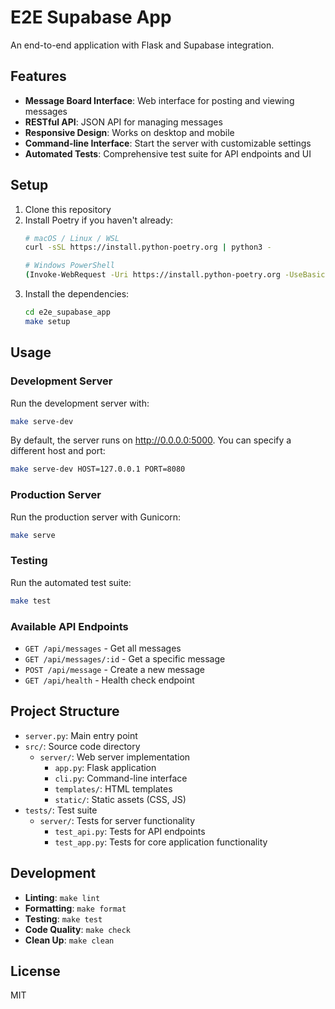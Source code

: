 # E2E Supabase App

An end-to-end application with Flask and Supabase integration.

## Features

- **Message Board Interface**: Web interface for posting and viewing messages
- **RESTful API**: JSON API for managing messages
- **Responsive Design**: Works on desktop and mobile
- **Command-line Interface**: Start the server with customizable settings
- **Automated Tests**: Comprehensive test suite for API endpoints and UI

## Setup

1. Clone this repository
2. Install Poetry if you haven't already:
   ```bash
   # macOS / Linux / WSL
   curl -sSL https://install.python-poetry.org | python3 -
   
   # Windows PowerShell
   (Invoke-WebRequest -Uri https://install.python-poetry.org -UseBasicParsing).Content | python -
   ```
3. Install the dependencies:
   ```bash
   cd e2e_supabase_app
   make setup
   ```

## Usage

### Development Server

Run the development server with:

```bash
make serve-dev
```

By default, the server runs on http://0.0.0.0:5000. You can specify a different host and port:

```bash
make serve-dev HOST=127.0.0.1 PORT=8080
```

### Production Server

Run the production server with Gunicorn:

```bash
make serve
```

### Testing

Run the automated test suite:

```bash
make test
```

### Available API Endpoints

- `GET /api/messages` - Get all messages
- `GET /api/messages/:id` - Get a specific message
- `POST /api/message` - Create a new message
- `GET /api/health` - Health check endpoint

## Project Structure

- `server.py`: Main entry point
- `src/`: Source code directory
  - `server/`: Web server implementation
    - `app.py`: Flask application
    - `cli.py`: Command-line interface
    - `templates/`: HTML templates
    - `static/`: Static assets (CSS, JS)
- `tests/`: Test suite
  - `server/`: Tests for server functionality
    - `test_api.py`: Tests for API endpoints
    - `test_app.py`: Tests for core application functionality

## Development

- **Linting**: `make lint`
- **Formatting**: `make format`
- **Testing**: `make test`
- **Code Quality**: `make check`
- **Clean Up**: `make clean`

## License

MIT 
